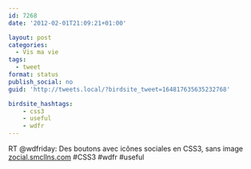 ```yaml
---
id: 7268
date: '2012-02-01T21:09:21+01:00'

layout: post
categories:
  - Vis ma vie
tags:
  - tweet
format: status
publish_social: no
guid: 'http://tweets.local/?birdsite_tweet=164817635635232768'

birdsite_hashtags:
    - css3
    - useful
    - wdfr
---
```


RT @wdfriday: Des boutons avec icônes sociales en CSS3, sans image [zocial.smcllns.com](http://zocial.smcllns.com/) #CSS3 #wdfr #useful